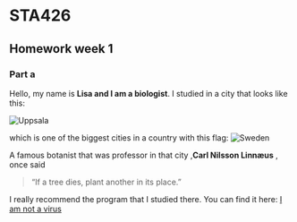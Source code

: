 # STA426
## Homework week 1 
### Part a
Hello, my name is **Lisa and I am a biologist**. I studied in a city that looks like this:

![Uppsala](https://www.svenskbyggtidning.se/wp-content/uploads/sites/2/2017/08/magasinering-uppsala-11.jpg)

which is one of the biggest cities in a country with this flag:
![Sweden](https://flagman.ie/flags/wp-content/uploads/2015/11/Sweden-Flag-600x360.png)



A famous botanist that was professor in that city ,**Carl Nilsson Linnæus** , once said
>“If a tree dies, plant another in its place.”

I really recommend the program that I studied there. You can find it here: [I am not a virus](https://www.uu.se/en/admissions/master/selma/program/?pKod=MIB2M)

